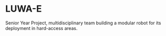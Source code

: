 # LUWA-E
Senior Year Project, multidisciplinary team building a modular robot for its deployment in hard-access areas. 
